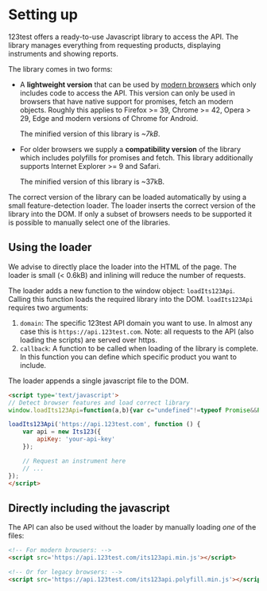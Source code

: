 # Setting up

123test offers a ready-to-use Javascript library to access the API. The library manages
everything from requesting products, displaying instruments and showing reports.

The library comes in two forms:

- A **lightweight version** that can be used by [modern browsers](http://www.iwanttouse.com/#fetch,promises)
  which only includes code to access the API. This version can only be used in browsers that have
  native support for promises, fetch an modern objects. Roughly this applies to Firefox >= 39,
  Chrome >= 42, Opera > 29, Edge and modern versions of Chrome for Android.

  The minified version of this library is *~7kB*.

- For older browsers we supply a **compatibility version** of the library which includes polyfills
  for promises and fetch. This library additionally supports Internet Explorer >= 9 and Safari.

  The minified version of this library is ~37kB.

The correct version of the library can be loaded automatically by using a small feature-detection loader. The loader inserts the correct version of the library into the DOM. If only a subset of browsers needs to be supported it is possible to manually select one of the libraries.

## Using the loader

We advise to directly place the loader into the HTML of the page. The loader is small (< 0.6kB) and inlining will reduce the number of requests.

The loader adds a new function to the window object: `loadIts123Api`. Calling this function loads the required library into the DOM. `loadIts123Api` requires two arguments:

1. `domain`: The specific 123test API domain you want to use. In almost any case this is `https://api.123test.com`. Note: all requests to the API (also loading the scripts) are served over https.
2.  `callback`: A function to be called when loading of the library is complete. In this function you can define which specific product you want to include.

The loader appends a single javascript file to the DOM.

```html
<script type='text/javascript'>
// Detect browser features and load correct library
window.loadIts123Api=function(a,b){var c="undefined"!=typeof Promise&&Promise.toString().indexOf("[native code]")!==-1&&window.fetch,d=function(a,b){var c=document.createElement("script");c.type="text/javascript",c.src=a,c.onload=b;var d=document.getElementsByTagName("script")[0];d.parentNode.insertBefore(c,d)};c?d(a+"/its123api.min.js",b):d(a+"/its123api.polyfill.min.js",b)};

loadIts123Api('https://api.123test.com', function () {
    var api = new Its123({
        apiKey: 'your-api-key'
    });

    // Request an instrument here
    // ...
});
</script>
```

## Directly including the javascript

The API can also be used without the loader by manually loading *one* of the files:

```html
<!-- For modern browsers: -->
<script src='https://api.123test.com/its123api.min.js'></script>

<!-- Or for legacy browsers: -->
<script src='https://api.123test.com/its123api.polyfill.min.js'></script>
```
